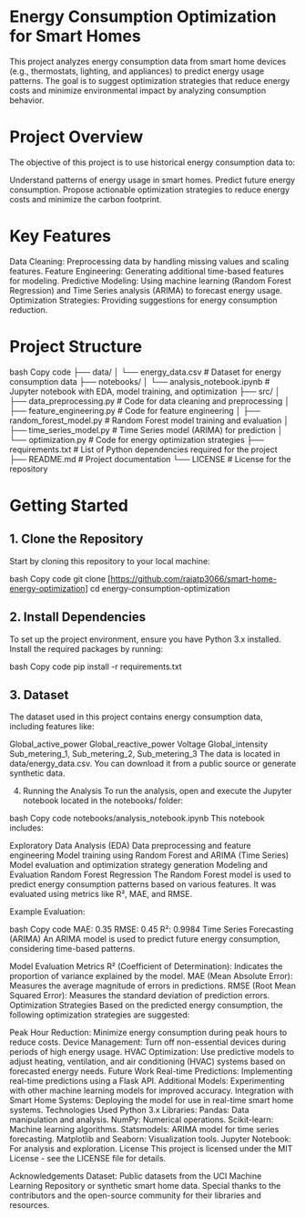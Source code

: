 # Energy Consumption Optimization for Smart Homes

This project analyzes energy consumption data from smart home devices (e.g., thermostats, lighting, and appliances) to predict energy usage patterns. The goal is to suggest optimization strategies that reduce energy costs and minimize environmental impact by analyzing consumption behavior.

# Project Overview
The objective of this project is to use historical energy consumption data to:

Understand patterns of energy usage in smart homes.
Predict future energy consumption.
Propose actionable optimization strategies to reduce energy costs and minimize the carbon footprint.

# Key Features

Data Cleaning: Preprocessing data by handling missing values and scaling features.
Feature Engineering: Generating additional time-based features for modeling.
Predictive Modeling: Using machine learning (Random Forest Regression) and Time Series analysis (ARIMA) to forecast energy usage.
Optimization Strategies: Providing suggestions for energy consumption reduction.

# Project Structure

bash
Copy code
├── data/
│   └── energy_data.csv  # Dataset for energy consumption data
├── notebooks/
│   └── analysis_notebook.ipynb  # Jupyter notebook with EDA, model training, and optimization
├── src/
│   ├── data_preprocessing.py  # Code for data cleaning and preprocessing
│   ├── feature_engineering.py  # Code for feature engineering
│   ├── random_forest_model.py  # Random Forest model training and evaluation
│   ├── time_series_model.py  # Time Series model (ARIMA) for prediction
│   └── optimization.py  # Code for energy optimization strategies
├── requirements.txt  # List of Python dependencies required for the project
├── README.md  # Project documentation
└── LICENSE  # License for the repository


# Getting Started
## 1. Clone the Repository
Start by cloning this repository to your local machine:

bash
Copy code
git clone [https://github.com/rajatp3066/smart-home-energy-optimization]
cd energy-consumption-optimization

## 2. Install Dependencies
To set up the project environment, ensure you have Python 3.x installed. Install the required packages by running:

bash
Copy code
pip install -r requirements.txt

## 3. Dataset
The dataset used in this project contains energy consumption data, including features like:

Global_active_power
Global_reactive_power
Voltage
Global_intensity
Sub_metering_1, Sub_metering_2, Sub_metering_3
The data is located in data/energy_data.csv. You can download it from a public source or generate synthetic data.

4. Running the Analysis
To run the analysis, open and execute the Jupyter notebook located in the notebooks/ folder:

bash
Copy code
notebooks/analysis_notebook.ipynb
This notebook includes:

Exploratory Data Analysis (EDA)
Data preprocessing and feature engineering
Model training using Random Forest and ARIMA (Time Series)
Model evaluation and optimization strategy generation
Modeling and Evaluation
Random Forest Regression
The Random Forest model is used to predict energy consumption patterns based on various features. It was evaluated using metrics like R², MAE, and RMSE.

Example Evaluation:

bash
Copy code
MAE: 0.35
RMSE: 0.45
R²: 0.9984
Time Series Forecasting (ARIMA)
An ARIMA model is used to predict future energy consumption, considering time-based patterns.

Model Evaluation Metrics
R² (Coefficient of Determination): Indicates the proportion of variance explained by the model.
MAE (Mean Absolute Error): Measures the average magnitude of errors in predictions.
RMSE (Root Mean Squared Error): Measures the standard deviation of prediction errors.
Optimization Strategies
Based on the predicted energy consumption, the following optimization strategies are suggested:

Peak Hour Reduction: Minimize energy consumption during peak hours to reduce costs.
Device Management: Turn off non-essential devices during periods of high energy usage.
HVAC Optimization: Use predictive models to adjust heating, ventilation, and air conditioning (HVAC) systems based on forecasted energy needs.
Future Work
Real-time Predictions: Implementing real-time predictions using a Flask API.
Additional Models: Experimenting with other machine learning models for improved accuracy.
Integration with Smart Home Systems: Deploying the model for use in real-time smart home systems.
Technologies Used
Python 3.x
Libraries:
Pandas: Data manipulation and analysis.
NumPy: Numerical operations.
Scikit-learn: Machine learning algorithms.
Statsmodels: ARIMA model for time series forecasting.
Matplotlib and Seaborn: Visualization tools.
Jupyter Notebook: For analysis and exploration.
License
This project is licensed under the MIT License - see the LICENSE file for details.

Acknowledgements
Dataset: Public datasets from the UCI Machine Learning Repository or synthetic smart home data.
Special thanks to the contributors and the open-source community for their libraries and resources.
